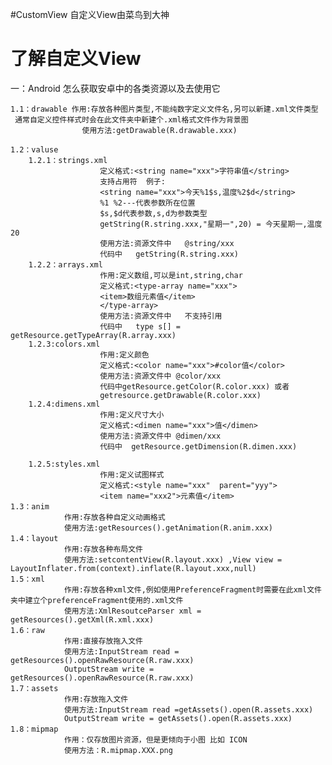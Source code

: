 ﻿#CustomView
自定义View由菜鸟到大神
# 了解自定义View
  一：Android 怎么获取安卓中的各类资源以及去使用它

    1.1：drawable 作用:存放各种图片类型,不能纯数字定义文件名,另可以新建.xml文件类型  通常自定义控件样式时会在此文件夹中新建个.xml格式文件作为背景图
                    使用方法:getDrawable(R.drawable.xxx)

    1.2：valuse
        1.2.1：strings.xml
                        定义格式:<string name="xxx">字符串值</string>
                        支持占用符  例子:  
                        <string name="xxx">今天%1$s,温度%2$d</string>
                        %1 %2---代表参数所在位置
                        $s,$d代表参数,s,d为参数类型
                        getString(R.string.xxx,"星期一",20) = 今天星期一,温度20
                        使用方法:资源文件中   @string/xxx
                        代码中   getString(R.string.xxx)
        1.2.2：arrays.xml
              			作用:定义数组,可以是int,string,char
              			定义格式:<type-array name="xxx">
              			<item>数组元素值</item>
              			</type-array>
              			使用方法:资源文件中   不支持引用
              			代码中   type s[] = getResource.getTypeArray(R.array.xxx)
        1.2.3:colors.xml
              			作用:定义颜色
              			定义格式:<color name="xxx">#color值</color>
              			使用方法:资源文件中 @color/xxx
              			代码中getResource.getColor(R.color.xxx) 或者
              			getresource.getDrawable(R.color.xxx)
        1.2.4:dimens.xml
                        作用:定义尺寸大小
        			    定义格式:<dimen name="xxx">值</dimen>
        			    使用方法:资源文件中 @dimen/xxx
        			    代码中  getResource.getDimension(R.dimen.xxx)

		1.2.5:styles.xml
			            作用:定义试图样式
			            定义格式:<style name="xxx"  parent="yyy">
			            <item name="xxx2">元素值</item>
    1.3：anim
                作用:存放各种自定义动画格式
                使用方法:getResources().getAnimation(R.anim.xxx)
    1.4：layout
                作用:存放各种布局文件
                使用方法:setcontentView(R.layout.xxx) ,View view = LayoutInflater.from(context).inflate(R.layout.xxx,null)
    1.5：xml
                作用:存放各种xml文件,例如使用PreferenceFragment时需要在此xml文件夹中建立个preferenceFragment使用的.xml文件
                使用方法:XmlResoutceParser xml = getResources().getXml(R.xml.xxx)
    1.6：raw
                作用:直接存放拖入文件
                使用方法:InputStream read = getResources().openRawResource(R.raw.xxx)
                OutputStream write = getResources().openRawResource(R.raw.xxx)
    1.7：assets
                作用:存放拖入文件
                使用方法:InputStream read =getAssets().open(R.assets.xxx)
                OutputStream write = getAssets().open(R.assets.xxx)
    1.8：mipmap
                作用：仅存放图片资源，但是更倾向于小图 比如 ICON
                使用方法：R.mipmap.XXX.png

























































































































































































































































